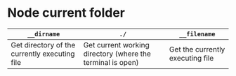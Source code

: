 # Node current folder

| `__dirname`                                   | `./`                                                       | `__filename`                     |
| --------------------------------------------- | ---------------------------------------------------------- | -------------------------------- |
| Get directory of the currently executing file | Get current working directory (where the terminal is open) | Get the currently executing file |
